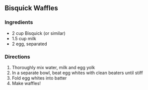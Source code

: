 ## Bisquick Waffles

### Ingredients

  * 2 cup Bisquick (or similar)
  * 1.5 cup milk
  * 2 egg, separated

### Directions

  1. Thoroughly mix water, milk and egg yolk
  2. In a separate bowl, beat egg whites with clean beaters until stiff
  3. Fold egg whites into batter
  4. Make waffles!

